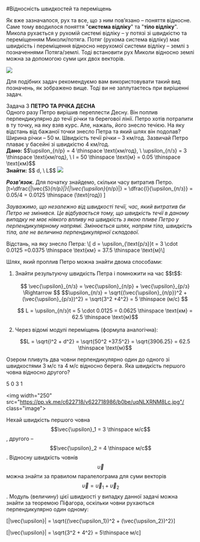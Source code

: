 #Вiдноснiсть швидкостей та перемiщень

Як вже зазначалося, рух та все, що з ним пов’язано – поняття вiдносне. Саме тому вводилося поняття "<b>система вiдлiку</b>" та "<b>тiло вiдлiку</b>". Микола рухається у рухомiй системi вiдлiку – у потязi зi швидкiстю та перемiщенням <span class="p1">Миколи/потяга</span>. Потяг (рухома система вiдлiку) має швидкiсть i перемiщення вiдносно нерухомої системи вiдлiку – землi з позначеннями <span class="p1">Потяга/землi</span>. Тодi встановити рух Миколи вiдносно землi можна за допомогою суми цих двох векторiв.


<img src="https://rawgit.com/chudaol/ed-era-book-physics/master/images/chapter_1/9.png" class="image"/>


Для подiбних задач рекомендуємо вам використовувати такий вид позначень, як зображено вище. Тоді ви не заплутаєтесь при вирішенні задач.



<div class="task-wrap">
<span class="task">Задача 3</span> <b>ПЕТРО ТА РIЧКА ДЕСНА</b>
<div class="task-text">
Одного разу Петро вирiшив переплести Десну. Вiн поплив перпендикулярно до течiї рiчки та берегової лiнiї. Петро хотiв потрапити в ту точку, на яку взяв курс. Але, нажаль, його знесло течiєю. На яку вiдстань вiд бажаної точки знесло Петра та який шлях вiн подолав? Ширина рiчки – 50 м. Швидкiсть течiї рiчки – 3 км/год. Зазвичай Петро плаває у басейнi зi швидкiстю 4 км/год.</br>
<b>Дано:</b> $$\upsilon_{п/р} = 4 \thinspace \text{км/год}, \ \upsilon_{п/з} = 3 \thinspace \text{км/год}, \ l = 50 \thinspace \text{м} = 0.05 \thinspace \text{км}$$</br>
<b>Знайти:</b> $$ d, \ L$$

<img src="https://rawgit.com/chudaol/ed-era-book-physics/master/images/chapter_1/10.svg" class="image"/>


<b><i>Розв'язок.</i></b> Для початку знайдемо, скiльки часу витратив Петро.
\[t=\dfrac{|\vec{S}_{п/р}|}{|\vec{\upsilon}_{п/р}|} = \dfrac{l}{\upsilon_{п/з}} = 0.05/4 = 0.0125 \thinspace (\text{год}) \]

<i>Зауважимо, що незалежно вiд швидкостi течiї, час, який витратив би Петро не змiнився. Це вiдбувається тому, що швидкiсть течiї в даному випадку не має нiякого впливу на швидкiсть з якою пливе Петро у перпендикулярному напрямi. Змiнюється шлях, напрям тiла, швидкiсть тiла, але не величина перпендикулярної складової.</i></br>
<p></p>
Вiдстань, на яку знесло Петра: 
\[ d = \upsilon_{\text{р/з}}t = 3 \cdot 0.0125 =0.0375 \thinspace \text{км} = 37.5 \thinspace \text{м}\]

Шлях, який проплив Петро можна знайти двома способами:</br>
<ol>
<li>Знайти результуючу швидкiсть Петра i помножити на час $$t$$:</li></br>


<center> $$ \vec{\upsilon}_{п/з} = \vec{\upsilon}_{п/р} + \vec{\upsilon}_{р/з} \Rightarrow $$
 $$\upsilon_{п/з} = \sqrt{(\vec{\upsilon}_{п/р})^2 + (\vec{\upsilon}_{р/з})^2} = \sqrt{3^2 +4^2} = 5 \thinspace (м/с) $$ </br>
<p> </p>
$$ L = \upsilon_{п/з}t = 5 \cdot 0.0125 = 0.0625 \thinspace \text{км} = 62.5 \thinspace \text{м}$$</center></br>

<li>Через вiдомi модулi перемiщень (формула аналогiчна):</li>
<p> </p>
<center>$$L = \sqrt{l^2 + d^2} = \sqrt{50^2 +37.5^2} = \sqrt{3906.25} = 62.5 \thinspace \text{м}$$</center>
</ol>

</div>
</div>


<quiz correctLabel="correct!" incorrectLabel="incorrect!" checkLabel="check ansert">
<question>
<p>Озером пливуть два човни перпендикулярно один до одного зі швидкостями 3 м/с та 4 м/с відносно берега. Яка швидкість першого човна відносно другого?</p>

<answer correct>5</answer>
<answer>0</answer>
<answer>3</answer>
<answer>1</answer>
<explanation>

<img width="250" src="https://pp.vk.me/c622718/v622718986/b0be/uqNLXRNM8Lc.jpg"/ class="image">

Нехай швидкість першого човна $$\vec{\upsilon}_1 = 3 \thinspace  м/с$$, другого – $$\vec{\upsilon}_2 = 4 \thinspace м/с$$. Відносну швидкість човнів $$\vec{\upsilon}$$ можна знайти за правилом паралелограма для суми векторів  $$\vec{\upsilon} = \vec{\upsilon}_1 + \vec{\upsilon}_2$$. Модуль (величину) цієї швидкості у випадку данної задачі можна знайти за теоремою Піфагора, оскільки човни рухаються перпендикулярно один одному:

\[|\vec{\upsilon}| = \sqrt{(\vec{\upsilon_1})^2 + (\vec{\upsilon_2})^2}\] 

\[|\vec{\upsilon}| = \sqrt{3^2 + 4^2} = 5\thinspace м/с\]

</explanation>
</question>
</quiz>